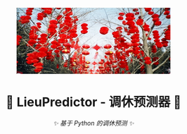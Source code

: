 <!-- markdownlint-disable MD033 MD041 -->
<p align="center">
  <a href="https://github.com/NebuDr1ft/LieuPredictor"><img src="./img/banner.jfif" width="350" height="150" alt="README 头图：悬挂的灯笼昭示过年的氛围"></a>
</p>

<div align="center">

# 🏮 LieuPredictor - 调休预测器 🐲

<!-- prettier-ignore-start -->
<!-- markdownlint-disable-next-line MD036 -->
_✨ 基于 Python 的调休预测 ✨_
<!-- prettier-ignore-end -->

</div>
